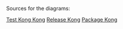 Sources for the diagrams:

[Test Kong Kong](https://drive.google.com/file/d/18r4hjJBcCIh1UFu3TWxTjUwPEqOg3hM8/view?usp=sharing)
[Release Kong](https://drive.google.com/file/d/14PjZVcPgJR2_zNbmywiw52IeBdkLjYXE/view?usp=sharing)
[Package Kong](https://drive.google.com/file/d/1rbEe19MIHYJXdbP18M1vYlxhmvysqc_L/view?usp=sharing)